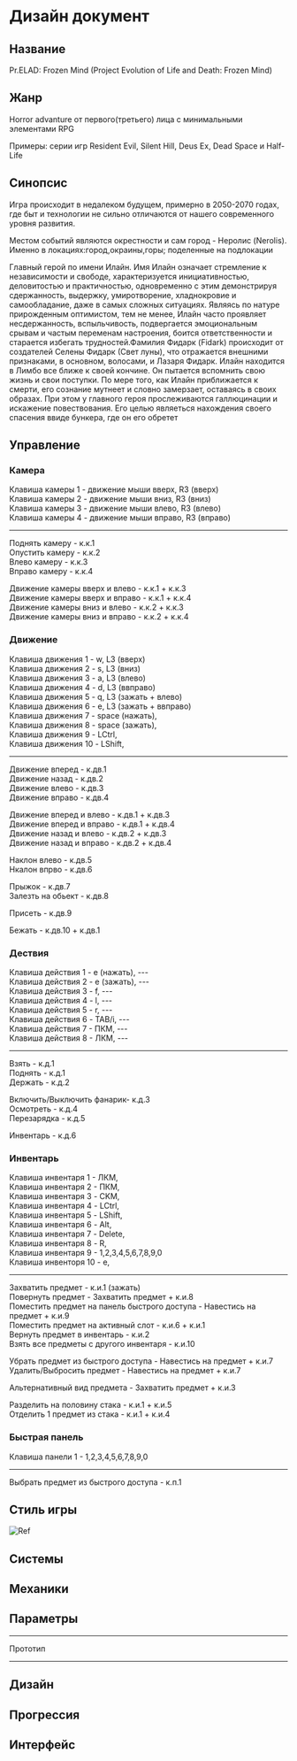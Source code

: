 # Дизайн документ
## Название

Pr.ELAD: Frozen Mind (Project Evolution of Life and Death: Frozen Mind)

## Жанр

Horror advanture от первого(третьего) лица с минимальными элементами RPG

Примеры: серии игр Resident Evil, Silent Hill, Deus Ex, Dead Space и Half-Life

## Синопсис

Игра происходит в недалеком будущем, примерно в 2050-2070 годах, где быт и технологии не сильно отличаются от нашего современного уровня развития.

Местом событий являются окрестности и сам город - Неролис (Nerolis). Именно в локациях:город,окраины,горы; поделенные на подлокации

Главный герой по имени Илайн. Имя Илайн означает стремление к независимости и свободе, характеризуется инициативностью, деловитостью и практичностью, одновременно с этим демонстрируя сдержанность, выдержку, умиротворение, хладнокровие и самообладание, даже в самых сложных ситуациях. Являясь по натуре прирожденным оптимистом, тем не менее, Илайн часто проявляет несдержанность, вспыльчивость, подвергается эмоциональным срывам и частым переменам настроения, боится ответственности и старается избегать трудностей.Фамилия Фидарк (Fidark) происходит от создателей Селены Фидарк (Свет луны), что отражается внешними признаками, в основном, волосами, и Лазаря Фидарк. Илайн находится в Лимбо все ближе к своей кончине. Он пытается вспомнить свою жизнь и свои поступки. По мере того, как Илайн приближается к смерти, его сознание мутнеет и словно замерзает, оставаясь в своих образах. При этом у главного героя прослеживаются галлюцинации и искажение повествования. Его целью являеться нахождения своего спасения ввиде бункера, где он его обретет

## Управление

###  Камера

Клавиша камеры 1 - движение мыши вверх, R3 (вверх)  
Клавиша камеры 2 - движение мыши вниз, R3 (вниз)  
Клавиша камеры 3 - движение мыши влево, R3 (влево)  
Клавиша камеры 4 - движение мыши вправо, R3 (вправо)  

***

Поднять камеру - к.к.1  
Опустить камеру - к.к.2  
Влево камеру - к.к.3  
Вправо камеру - к.к.4  

Движение камеры вверх и влево - к.к.1 + к.к.3  
Движение камеры вверх и вправо - к.к.1 + к.к.4  
Движение камеры вниз и влево - к.к.2 + к.к.3  
Движение камеры вниз и вправо - к.к.2 + к.к.4  

###  Движение

Клавиша движения 1 - w, L3 (вверх)  
Клавиша движения 2 - s, L3 (вниз)  
Клавиша движения 3 - a, L3 (влево)  
Клавиша движения 4 - d, L3 (ввправо)  
Клавиша движения 5 - q, L3 (зажать + влево)  
Клавиша движения 6 - e, L3 (зажать + ввправо)  
Клавиша движения 7 - space (нажать),   
Клавиша движения 8 - space (зажать),   
Клавиша движения 9 - LCtrl,  
Клавиша движения 10 - LShift,  

***

Движение вперед - к.дв.1  
Движение назад - к.дв.2  
Движение влево - к.дв.3  
Движение вправо - к.дв.4  

Движение вперед и влево - к.дв.1 + к.дв.3  
Движение вперед и вправо - к.дв.1 + к.дв.4  
Движение назад и влево - к.дв.2 + к.дв.3  
Движение назад и вправо - к.дв.2 + к.дв.4    

Наклон влево - к.дв.5  
Нкалон впрво - к.дв.6  

Прыжок - к.дв.7  
Залезть на обьект - к.дв.8  

Присеть - к.дв.9  

Бежать - к.дв.10 + к.дв.1

###  Дествия

Клавиша действия 1 - e (нажать), ---  
Клавиша действия 2 - e (зажать), ---    
Клавиша действия 3 - f, ---  
Клавиша действия 4 - l, ---  
Клавиша действия 5 - r, ---  
Клавиша действия 6  - TAB/i, ---  
Клавиша действия 7 - ПКМ, ---  
Клавиша действия 8 - ЛКМ, ---  

***

Взять - к.д.1  
Поднять - к.д.1  
Держать - к.д.2  

Включить/Выключить фанарик- к.д.3  
Осмотреть - к.д.4  
Перезарядка - к.д.5  

Инвентарь - к.д.6

###  Инвентарь

Клавиша инвентаря 1 - ЛКМ,  
Клавиша инвентаря 2 - ПКМ,  
Клавиша инвентаря 3 - CKM,  
Клавиша инвентаря 4 - LCtrl,  
Клавиша инвентаря 5 - LShift,  
Клавиша инвентаря 6 - Alt,  
Клавиша инвентаря 7 - Delete,  
Клавиша инвентаря 8 - R,  
Клавиша инвентаря 9 - 1,2,3,4,5,6,7,8,9,0  
Клавиша инвенторя 10 - e,

***

Захватить предмет - к.и.1 (зажать)  
Повернуть предмет - Захватить предмет + к.и.8  
Поместить предмет на панель быстрого доступа - Навестись на предмет + к.и.9  
Поместить предмет на активный слот - к.и.6 + к.и.1  
Вернуть предмет в инвентарь - к.и.2  
Взять все предметы с другого инвентаря - к.и.10 

Убрать предмет из быстрого доступа - Навестись на предмет + к.и.7  
Удалить/Выбросить предмет - Навестись на предмет + к.и.7

Альтернативный вид предмета - Захватить предмет + к.и.3

Разделить на половину стака - к.и.1 + к.и.5  
Отделить 1 предмет из стака - к.и.1 + к.и.4

###  Быстрая панель

Клавиша панели 1 - 1,2,3,4,5,6,7,8,9,0

***

Выбрать предмет из быстрого доступа - к.п.1

## Стиль игры

![Ref](C:\Users\Admin\Desktop\ELAD-Frozen-mind\Ref.png)

## Системы



## Механики



## Параметры

***
Прототип
***

## Дизайн

## Прогрессия 

## Интерфейс